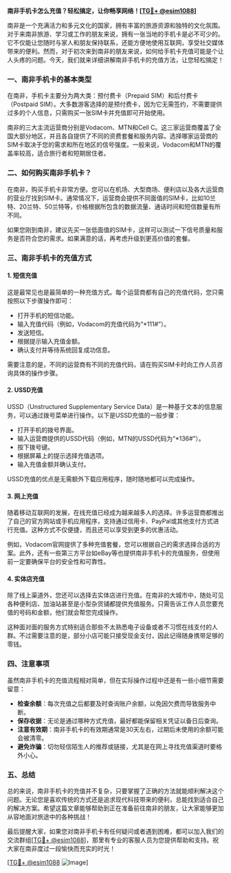 **南非手机卡怎么充值？轻松搞定，让你畅享网络！[[TG💪+ @esim1088](https://t.me/s/esim1088)]**

南非是一个充满活力和多元文化的国家，拥有丰富的旅游资源和独特的文化氛围。对于来南非旅游、学习或工作的朋友来说，拥有一张当地的手机卡是必不可少的。它不仅能让您随时与家人和朋友保持联系，还能方便地使用互联网，享受社交媒体带来的便利。然而，对于初次来到南非的朋友来说，如何给手机卡充值可能是个让人头疼的问题。今天，我们就来详细讲解南非手机卡的充值方法，让您轻松搞定！

### 一、南非手机卡的基本类型

在南非，手机卡主要分为两大类：预付费卡（Prepaid SIM）和后付费卡（Postpaid SIM）。大多数游客选择的是预付费卡，因为它无需签约，不需要提供过多的个人信息，只需购买一张SIM卡并充值即可开始使用。

南非的三大主流运营商分别是Vodacom、MTN和Cell C。这三家运营商覆盖了全国大部分地区，并且各自提供了不同的资费套餐和服务内容。选择哪家运营商的SIM卡取决于您的需求和所在地区的信号强度。一般来说，Vodacom和MTN的覆盖率较高，适合旅行者和短期居住者。

### 二、如何购买南非手机卡？

在南非，购买手机卡非常方便。您可以在机场、大型商场、便利店以及各大运营商的营业厅找到SIM卡。通常情况下，运营商会提供不同面值的SIM卡，比如10兰特、20兰特、50兰特等，价格根据所包含的数据流量、通话时间和短信数量有所不同。

如果您刚到南非，建议先买一张低面值的SIM卡，这样可以测试一下信号质量和服务是否符合您的需求。如果满意的话，再考虑升级到更高价值的套餐。

### 三、南非手机卡的充值方式

#### 1. 短信充值

这是最常见也是最简单的一种充值方式。每个运营商都有自己的充值代码，您只需按照以下步骤操作即可：

- 打开手机的短信功能。
- 输入充值代码（例如，Vodacom的充值代码为“*111#”）。
- 发送短信。
- 根据提示输入充值金额。
- 确认支付并等待系统回复成功信息。

需要注意的是，不同的运营商有不同的充值代码，请在购买SIM卡时向工作人员咨询具体的操作步骤。

#### 2. USSD充值

USSD（Unstructured Supplementary Service Data）是一种基于文本的信息服务，可以通过拨号菜单进行操作。以下是USSD充值的一般步骤：

- 打开手机的拨号界面。
- 输入运营商提供的USSD代码（例如，MTN的USSD代码为“*136#”）。
- 按下拨号键。
- 根据屏幕上的提示选择充值选项。
- 输入充值金额并确认支付。

USSD充值的优点是无需额外下载应用程序，随时随地都可以完成操作。

#### 3. 网上充值

随着移动互联网的发展，在线充值已经成为越来越多人的选择。许多运营商都推出了自己的官方网站或手机应用程序，支持通过信用卡、PayPal或其他支付方式进行充值。这种方式不仅便捷，而且还可以享受到更多的优惠活动。

例如，Vodacom官网提供了多种充值套餐，您可以根据自己的需求选择合适的方案。此外，还有一些第三方平台如eBay等也提供南非手机卡的充值服务，但使用前一定要确保平台的安全性和可靠性。

#### 4. 实体店充值

除了线上渠道外，您还可以选择去实体店进行充值。在南非的大城市中，随处可见各种便利店、加油站甚至是小型杂货铺都提供充值服务。只需告诉工作人员您要充值的号码和金额，他们就会帮您完成操作。

这种面对面的服务方式特别适合那些不太熟悉电子设备或者不习惯在线支付的人群。不过需要注意的是，部分小店可能只接受现金支付，因此记得随身携带足够的零钱。

### 四、注意事项

虽然南非手机卡的充值流程相对简单，但在实际操作过程中还是有一些小细节需要留意：

- **检查余额**：每次充值之后都要及时查询账户余额，以免因欠费而导致服务中断。
- **保存收据**：无论是通过哪种方式充值，最好都能保留相关凭证以备日后查询。
- **注意有效期**：南非手机卡的有效期通常是30天左右，过期后未使用的余额可能会被清零。
- **避免诈骗**：切勿轻信陌生人的推荐或链接，尤其是在网上寻找充值渠道时要格外小心。

### 五、总结

总的来说，南非手机卡的充值并不复杂，只要掌握了正确的方法就能顺利解决这个问题。无论您是喜欢传统的方式还是追求现代科技带来的便利，总能找到适合自己的解决方案。希望这篇文章能够帮助到正在准备前往南非的朋友，让大家能够更加从容地面对旅途中的各种挑战！

最后提醒大家，如果您对南非手机卡有任何疑问或者遇到困难，都可以加入我们的交流群组[[TG💪+ @esim1088](https://t.me/s/esim1088)]，那里有专业的客服人员为您提供帮助和支持。祝大家在南非度过一段愉快而充实的时光！

[[TG💪+ @esim1088](https://t.me/s/esim1088) ![Image](https://i.postimg.cc/4NQfJmqS/Snipaste-2025-05-13-00-14-12.png)]